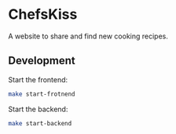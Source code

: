 # ChefsKiss

A website to share and find new cooking recipes.

## Development

Start the frontend:

```bash
make start-frotnend
```

Start the backend:

```bash
make start-backend
```
